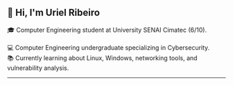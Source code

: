 ## 👋 Hi, I'm Uriel Ribeiro

🎓 Computer Engineering student at University SENAI Cimatec (6/10).<br/>  
💻 Computer Engineering undergraduate specializing in Cybersecurity. <br/>
📚 Currently learning about Linux, Windows, networking tools, and vulnerability analysis.

---
